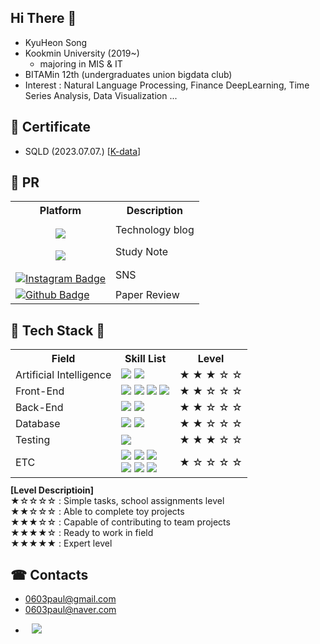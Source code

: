 ## Hi There 👋

- KyuHeon Song
- Kookmin University (2019~)
  - majoring in MIS & IT
- BITAMin 12th (undergraduates union bigdata club)
- Interest : Natural Language Processing, Finance DeepLearning, Time Series Analysis, Data Visualization ...


## 📑 Certificate

- SQLD (2023.07.07.) [[K-data](https://www.dataq.or.kr/www/main.do)]

## 📢 PR 

<table>
  <tr>
    <th>Platform</th>
    <th>Description</th>
  </tr>
  <tr>
    <td style='text-align:center; padding-top:15px;'><a href="https://song9ski-program.tistory.com/"><img src="https://img.shields.io/badge/tistory-FF5A4A?style=flat&logo=tistory&logoColor=white&link='https://song9ski-program.tistory.com/')"/></a></td>
    <td>Technology blog</td>
  </tr>
  <tr>
    <td style='text-align:center; padding-top:15px;'><a href="https://skier-song9.notion.site/Programming-529c2e920f514e74aa8177a3a3f8bf7e?pvs=4"><img src="https://img.shields.io/badge/notion-000000?style=flat&logo=notion&logoColor=white&link='https://skier-song9.notion.site/Programming-529c2e920f514e74aa8177a3a3f8bf7e?pvs=4')"/></a></td>
    <td>Study Note</td>
  </tr>
  <tr>
    <td style='text-align:center; padding-top:15px;'><a href="https://www.instagram.com/skier_song9/" rel="nofollow"><img src="https://camo.githubusercontent.com/c496c4f0b1e05287d707fb4c0498324f0ccc2b0f414d0ebfba8cd8133a8741eb/68747470733a2f2f696d672e736869656c64732e696f2f62616467652f2d496e7374616772616d2d6464326137623f7374796c653d666c61742d737175617265266c6f676f3d696e7374616772616d266c6f676f436f6c6f723d7768697465266c696e6b3d68747470733a2f2f7777772e696e7374616772616d2e636f6d2f6a61652e5f5f2e6f6e652f" alt="Instagram Badge" data-canonical-src="https://img.shields.io/badge/-Instagram-dd2a7b?style=flat-square&amp;logo=instagram&amp;logoColor=white&amp;link=https://www.instagram.com/skier_song9/" style="max-width: 100%;"></a></td>
    <td>SNS</td>
  </tr>
  <tr>
    <td>
      <a href="https://github.com/skier-song9/DL_study" rel="nofollow"><img src="https://img.shields.io/badge/-Github-181717?style=flat-square&amp;logo=Github&amp;logoColor=white&amp;link=https://github.com/skier-song9/DL_study" alt="Github Badge" data-canonical-src="https://img.shields.io/badge/-Github-181717?style=flat-square&amp;logo=Github&amp;logoColor=white&amp;link=https://github.com/skier-song9/DL_study" style="max-width: 100%;"></a>
    </td>
    <td>Paper Review</td>
  </tr>
</table>

## 💫 Tech Stack 💫


<table>
    <tr>
        <th>Field</th>
        <th>Skill List</th>
        <th>Level</th>
    </tr>
    <tr>
        <td>Artificial Intelligence</td>
        <td>
            <img src="https://img.shields.io/badge/python-3670A0?style=for-the-badge&logo=python&logoColor=ffdd54"/>
            <img src="https://img.shields.io/badge/PyTorch-%23EE4C2C.svg?style=for-the-badge&logo=PyTorch&logoColor=white"/>
        </td>
        <td>
            <span>★</span>
            <span>★</span>
            <span class="star">★</span>
            <span class="star">☆</span>
            <span class="star">☆</span> 
        </td>
    </tr>
    <tr>
        <td>Front-End</td>
        <td>
            <img src="https://img.shields.io/badge/HTML5-EF7B3C.svg?style=for-the-badge&logo=HTML5&logoColor=white"/>
            <img src="https://img.shields.io/badge/CSS3-1572B6.svg?style=for-the-badge&logo=CSS3&logoColor=white"/>
            <img src="https://img.shields.io/badge/JavaScript-F7DF1E.svg?style=for-the-badge&logo=JavaScript&logoColor=white"/>
            <img src="https://img.shields.io/badge/jQuery-0769AD.svg?style=for-the-badge&logo=jQuery&logoColor=white"/>
        </td>
        <td>
            <span class="star">★</span>
            <span class="star">★</span>
            <span class="star">☆</span>
            <span class="star">☆</span>
            <span class="star">☆</span>
        </td>
    </tr>
    <tr>
        <td>Back-End</td>
        <td>
            <img src="https://img.shields.io/badge/java-%23ED8B00.svg?style=for-the-badge&logo=openjdk&logoColor=white"/>
            <img src="https://img.shields.io/badge/spring-%236DB33F.svg?style=for-the-badge&logo=spring&logoColor=white"/>
        </td>
        <td>
            <span class="star">★</span>
            <span class="star">★</span>
            <span class="star">☆</span>
            <span class="star">☆</span>
            <span class="star">☆</span>
        </td>
    </tr>
    <tr>
        <td>Database</td>
        <td>
            <img src="https://img.shields.io/badge/Oracle-F80000?style=for-the-badge&logo=oracle&logoColor=white"/>
            <img src="https://img.shields.io/badge/sqlite-%2307405e.svg?style=for-the-badge&logo=sqlite&logoColor=white"/>
        </td>
        <td>
            <span class="star">★</span>
            <span class="star">★</span>
            <span class="star">☆</span>
            <span class="star">☆</span>
            <span class="star">☆</span>
        </td>
    </tr>
    <tr>
        <td>Testing</td>
        <td>
            <img src="https://img.shields.io/badge/-selenium-%43B02A?style=for-the-badge&logo=selenium&logoColor=white"/>
        </td>
        <td>
            <span class="star">★</span>
            <span class="star">★</span>
            <span class="star">★</span>
            <span class="star">☆</span>
            <span class="star">☆</span>
        </td>
    </tr>
    <tr>
        <td>ETC</td>
        <td>
            <img src="https://img.shields.io/badge/c++-%2300599C.svg?style=for-the-badge&logo=c%2B%2B&logoColor=white"/>
            <img src="https://img.shields.io/badge/flask-%23000.svg?style=for-the-badge&logo=flask&logoColor=white"/>
            <img src="https://img.shields.io/badge/FastAPI-005571?style=for-the-badge&logo=fastapi"/><br>
            <img src="https://img.shields.io/badge/VirtualBox-183A61?style=for-the-badge&logo=VirtualBox&logoColor=white"/>
            <img src="https://img.shields.io/badge/Solidity-%23363636.svg?style=for-the-badge&logo=solidity&logoColor=white"/>
            <img src="https://img.shields.io/badge/Ethereum-3C3C3D?style=for-the-badge&logo=Ethereum&logoColor=white"/>
        </td>
        <td>
            <span class="star">★</span>
            <span class="star">☆</span>
            <span class="star">☆</span>
            <span class="star">☆</span>
            <span class="star">☆</span>
        </td>
    </tr>
</table>
<div style='margin-top:-5px;'>
  <span><b>[Level Descriptioin]</b></span> <br>
  <span class="star">★☆☆☆☆</span> : Simple tasks, school assignments level<br>
  <span class="star">★★☆☆☆</span> : Able to complete toy projects<br>
  <span class="star">★★★☆☆</span> : Capable of contributing to team projects<br>
  <span class="star">★★★★☆</span> : Ready to work in field<br>
  <span class="star">★★★★★</span> : Expert level<br>
</div>


## ☎ Contacts
- 0603paul@gmail.com
- 0603paul@naver.com

<ul style="margin-top:10;list-style-type:disc;">
<li>
  <a style="margin-left:10;margin-top:5;" href="https://www.linkedin.com/in/kyuheon-song-a43452291/"><img src="https://img.shields.io/badge/linkedin-0A66C2?style=flat&logo=linkedin&logoColor=white&link='https://www.linkedin.com/in/kyuheon-song-a43452291/')"/></a>
</li>
</ul>
